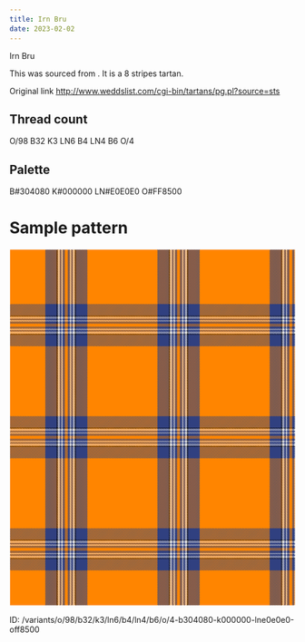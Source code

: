 ```yaml
---
title: Irn Bru
date: 2023-02-02
---
```

Irn Bru

This was sourced from <no value>.  It is a 8 stripes tartan.

Original link http://www.weddslist.com/cgi-bin/tartans/pg.pl?source=sts

## Thread count
O/98 B32 K3 LN6 B4 LN4 B6 O/4

## Palette
B#304080 K#000000 LN#E0E0E0 O#FF8500

# Sample pattern

![Tartan detail](tartan.png "O/98 B32 K3 LN6 B4 LN4 B6 O/4 tartan")

ID: /variants/o/98/b32/k3/ln6/b4/ln4/b6/o/4-b304080-k000000-lne0e0e0-off8500